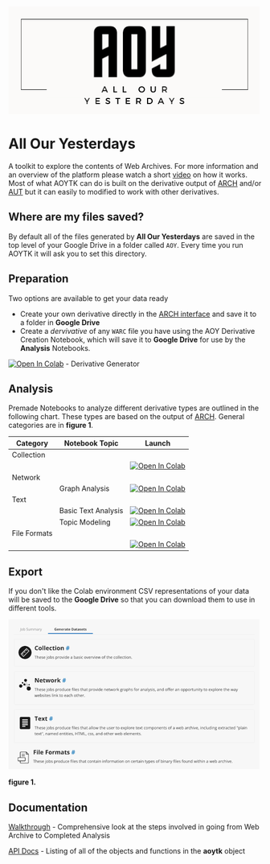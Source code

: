 
![AOY_Logo](AOY_Logo.png)

# All Our Yesterdays
A toolkit to explore the contents of Web Archives. For more information and an overview of the platform please watch a short [video]() on how it works. Most of what AOYTK can do is built on the derivative output of [ARCH](https://support.archive-it.org/hc/en-us/articles/360061122492-Introduction-to-ARCH) and/or  [AUT](https://archivesunleashed.org/aut/) but it can easily to modified to work with other derivatives.

## Where are my files saved?

By default all of the files generated by **All Our Yesterdays** are saved in the top level of your Google Drive in a folder called `AOY`. Every time you run AOYTK it will ask you to set this directory.

## Preparation

Two options are available to get your data ready

- Create your own derivative directly in the [ARCH interface](https://webdata.archive-it.org/ait/login) and save it to a folder in **Google Drive**
- Create a _dervivative_ of any `WARC` file you have using the AOY Derivative Creation Notebook, which will save it to **Google Drive** for use by the **Analysis** Notebooks. 

[![Open In Colab](https://colab.research.google.com/assets/colab-badge.svg)](https://colab.research.google.com/github/BrockDSL/AOYTK/blob/main/AOY_DerivativeGenerator.ipynb) - Derivative Generator

## Analysis

Premade Notebooks to analyze different derivative types are outlined in the following chart. These types are based on the output of [ARCH](https://support.archive-it.org/hc/en-us/articles/360061122492-Introduction-to-the-Archive-It-Research-Services-Cloud). General categories are in **figure 1**. 


|Category   |Notebook Topic   | Launch    |
|---|---|---|
|Collection|   |   |
|    |    |  [![Open In Colab](https://colab.research.google.com/assets/colab-badge.svg)](https://colab.research.google.com/github/BrockDSL/AOYTK/blob/main/)   |
|Network|   |  |
|   |Graph Analysis   | [![Open In Colab](https://colab.research.google.com/assets/colab-badge.svg)](https://colab.research.google.com/github/BrockDSL/AOYTK/blob/main/AOY_Text_BasicTextAnalysis.ipynb)   |
|Text   |   |   |
|   |Basic Text Analysis   | [![Open In Colab](https://colab.research.google.com/assets/colab-badge.svg)](https://colab.research.google.com/github/BrockDSL/AOYTK/blob/main/)   |
|   |Topic Modeling   | [![Open In Colab](https://colab.research.google.com/assets/colab-badge.svg)](https://colab.research.google.com/github/BrockDSL/AOYTK/blob/main/AOY_Text_Topic_Modeling.ipynb)   |
|File Formats|   |   |
|    |    |  [![Open In Colab](https://colab.research.google.com/assets/colab-badge.svg)](https://colab.research.google.com/github/BrockDSL/AOYTK/blob/main/)   |

## Export

If you don't like the Colab environment CSV representations of your data will be saved to the **Google Drive** so that you can download them to use in different tools.


![category types](category_types.png)

**figure 1.**

## Documentation

[Walkthrough]() - Comprehensive look at the steps involved in going from Web Archive to Completed Analysis

[API Docs](html/aoytk.md) - Listing of all of the objects and functions in the **aoytk** object 
